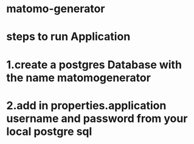 # matomo-generator
# steps to run Application
# 1.create a postgres Database with the name matomogenerator
# 2.add in properties.application username and password from your local postgre sql
